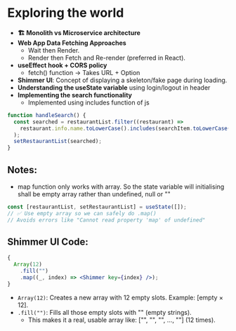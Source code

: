 # Exploring the world

- **🏗 Monolith vs Microservice architecture**
- **Web App Data Fetching Approaches**
  - Wait then Render.
  - Render then Fetch and Re-render (preferred in React).
- **useEffect hook + CORS policy**
  - fetch() function -> Takes URL + Option
- **Shimmer UI**: Concept of displaying a skeleton/fake page during loading.
- **Understanding the useState variable** using login/logout in header
- **Implementing the search functionality**
  - Implemented using includes function of js

```jsx
function handleSearch() {
  const searched = restaurantList.filter((restaurant) =>
    restaurant.info.name.toLowerCase().includes(searchItem.toLowerCase())
  );
  setRestaurantList(searched);
}
```

## Notes:

- map function only works with array. So the state variable will initialising shall be empty array rather than undefined, null or ""

```jsx
const [restaurantList, setRestaurantList] = useState([]);
// ✅ Use empty array so we can safely do .map()
// Avoids errors like "Cannot read property 'map' of undefined"
```

## Shimmer UI Code:

```jsx
{
  Array(12)
    .fill("")
    .map((_, index) => <Shimmer key={index} />);
}
```

- `Array(12)`: Creates a new array with 12 empty slots. Example: [empty × 12].
- `.fill("")`: Fills all those empty slots with "" (empty strings).
  - This makes it a real, usable array like: ["", "", "", ..., ""] (12 times).
